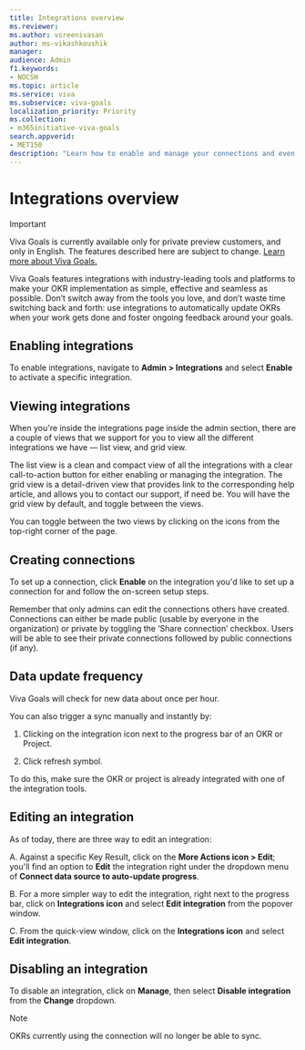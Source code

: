 ```yaml
---
title: Integrations overview
ms.reviewer: 
ms.author: vsreenivasan
author: ms-vikashkoushik
manager: 
audience: Admin
f1.keywords:
- NOCSH
ms.topic: article
ms.service: viva
ms.subservice: viva-goals
localization_priority: Priority
ms.collection:  
- m365initiative-viva-goals  
search.appverid:
- MET150
description: "Learn how to enable and manage your connections and even request an integration"
---
```


# Integrations overview

> [!IMPORTANT] 
> Viva Goals is currently available only for private preview customers, and only in English. The features described here are subject to change. [Learn more about Viva Goals.](https://go.microsoft.com/fwlink/?linkid=2189933)

Viva Goals features integrations with industry-leading tools and platforms to make your OKR implementation as simple, effective and seamless as possible. Don’t switch away from the tools you love, and don’t waste time switching back and forth: use integrations to automatically update OKRs when your work gets done and foster ongoing feedback around your goals.

## Enabling integrations

To enable integrations, navigate to **Admin > Integrations** and select **Enable** to activate a specific integration.

## Viewing integrations

When you're inside the integrations page inside the admin section, there are a couple of views that we support for you to view all the different integrations we have — list view, and grid view. 

The list view is a clean and compact view of all the integrations with a clear call-to-action button for either enabling or managing the integration. The grid view is a detail-driven view that provides link to the corresponding help article, and allows you to contact our support, if need be. You will have the grid view by default, and toggle between the views.

You can toggle between the two views by clicking on the icons from the top-right corner of the page.

## Creating connections

To set up a connection, click **Enable** on the integration you'd like to set up a connection for and follow the on-screen setup steps. 

Remember that only admins can edit the connections others have created. Connections can either be made public (usable by everyone in the organization) or private by toggling the ‘Share connection’ checkbox. Users will be able to see their private connections followed by public connections (if any).

## Data update frequency

Viva Goals will check for new data about once per hour. 

You can also trigger a sync manually and instantly by:

1. Clicking on the integration icon next to the progress bar of an OKR or Project.

2. Click refresh symbol.

To do this, make sure the OKR or project is already integrated with one of the integration tools.

## Editing an integration

As of today, there are three way to edit an integration:

A. Against a specific Key Result, click on the **More Actions icon > Edit**; you'll find an option to **Edit** the integration right under the dropdown menu of **Connect data source to auto-update progress**. 

B. For a more simpler way to edit the integration, right next to the progress bar, click on **Integrations icon** and select **Edit integration** from the popover window. 

C. From the quick-view window, click on the **Integrations icon**  and select **Edit integration**.

## Disabling an integration

To disable an integration, click on **Manage**, then select **Disable integration** from the **Change** dropdown. 

> [!NOTE]
> OKRs currently using the connection will no longer be able to sync.
